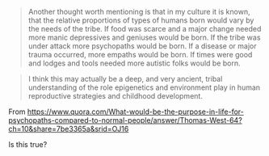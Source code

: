 > Another thought worth mentioning is that in my culture it is known, that the relative proportions of types of humans born would vary by the needs of the tribe. If food was scarce and a major change needed more manic depressives and geniuses would be born. If the tribe was under attack more psychopaths would be born. If a disease or major trauma occurred, more empaths would be born. If times were good and lodges and tools needed more autistic folks would be born.

> I think this may actually be a deep, and very ancient, tribal understanding of the role epigenetics and environment play in human reproductive strategies and childhood development.

From https://www.quora.com/What-would-be-the-purpose-in-life-for-psychopaths-compared-to-normal-people/answer/Thomas-West-64?ch=10&share=7be3365a&srid=OJ16

Is this true?

